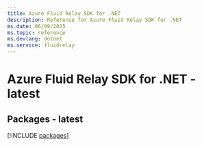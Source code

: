 ```yaml
---
title: Azure Fluid Relay SDK for .NET
description: Reference for Azure Fluid Relay SDK for .NET
ms.date: 06/09/2025
ms.topic: reference
ms.devlang: dotnet
ms.service: fluidrelay
---
```

# Azure Fluid Relay SDK for .NET - latest
## Packages - latest
[!INCLUDE [packages](fluid-relay-index.md)]